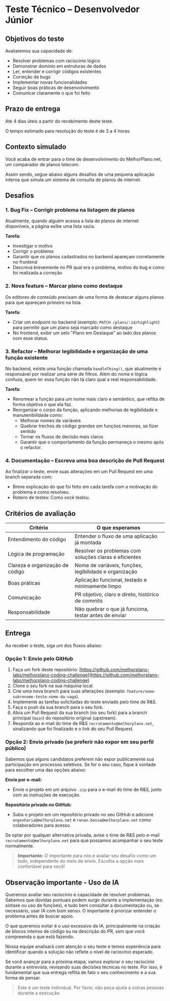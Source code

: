 # Teste Técnico – Desenvolvedor Júnior

## Objetivos do teste

Avaliaremos sua capacidade de:

- Resolver problemas com raciocínio lógico
- Demonstrar domínio em estruturas de dados
- Ler, entender e corrigir códigos existentes
- Correção de bugs
- Implementar novas funcionalidades
- Seguir boas práticas de desenvolvimento
- Comunicar claramente o que foi feito

## Prazo de entrega

Até 4 dias úteis a partir do recebimento deste teste.

O tempo estimado para resolução do teste é de 3 a 4 horas.

## Contexto simulado

Você acaba de entrar para o time de desenvolvimento do MelhorPlano.net, um comparador de planos telecom.

Assim sendo, segue abaixo alguns desafios de uma pequena aplicação interna que simula um sistema de consulta de planos de internet.

## Desafios

### 1. Bug Fix – Corrigir problema na listagem de planos

Atualmente, quando alguém acessa a lista de planos de internet disponíveis, a página exibe uma lista vazia.

**Tarefa:**

- Investigar o motivo
- Corrigir o problema
- Garantir que os planos cadastrados no backend apareçam corretamente no frontend
- Descreva brevemente no PR qual era o problema, motivo do bug e como foi realizada a correção

### 2. Nova feature – Marcar plano como destaque

Os editores de conteúdo precisam de uma forma de destacar alguns planos para que apareçam primeiro na lista.

**Tarefa:**

- Criar um endpoint no backend (exemplo: `PATCH /plans/:id/highlight`) para permitir que um plano seja marcado como destaque
- No frontend, exibir um selo "Plano em Destaque" ao lado dos planos com esse status.

### 3. Refactor – Melhorar legibilidade e organização de uma função existente

No backend, existe uma função chamada `handleThing()`, que atualmente é responsável por realizar uma série de filtros. Além do nome e lógica confusa, quem ler essa função não tá claro qual a real responsabilidade.

**Tarefa:**

- Renomear a função para um nome mais claro e semântico, que reflita de forma objetiva o que ela faz.
- Reorganizar o corpo da função, aplicando melhorias de legibilidade e manutenibilidade como:
  - Melhorar nomes de variáveis
  - Quebrar trechos de código grandes em funções menores, se fizer sentido
  - Tornar os fluxos de decisão mais claros
  - Garantir que o comportamento da função permaneça o mesmo após o refactor.

### 4. Documentação – Escreva uma boa descrição de Pull Request

Ao finalizar o teste, envie suas alterações em um Pull Request em uma branch separada com:

- Breve explicação do que foi feito em cada tarefa com a motivação do problema e como resolveu.
- Roteiro de testes: Como você testou.

## Critérios de avaliação

| Critério                        | O que esperamos                                        |
| ------------------------------- | ------------------------------------------------------ |
| Entendimento do código          | Entender o fluxo de uma aplicação já montada           |
| Lógica de programação           | Resolver os problemas com soluções claras e eficientes |
| Clareza e organização de código | Nome de variáveis, funções, legibilidade e organização |
| Boas práticas                   | Aplicação funcional, testado e minimamente limpo       |
| Comunicação                     | PR objetivo, claro e direto, histórico de commits      |
| Responsabilidade                | Não quebrar o que já funciona, testar antes de enviar  |

## Entrega

Ao receber o teste, siga um dos fluxos abaixo:

### Opção 1: Envio pelo GitHub

1. Faça um fork deste repositório: [https://github.com/melhorplano-labs/melhorplano-coding-challenge](https://github.com/melhorplano-labs/melhorplano-coding-challenge)
2. Clone o seu fork na sua máquina local.
3. Crie uma nova branch para suas alterações (exemplo: `feature/nome-sobrenome-teste-nome-da-vaga`).
4. Implemente as tarefas solicitadas do teste enviado pelo time de R&S.
5. Faça o push da sua branch para o seu fork.
6. Abra um Pull Request da sua branch (no seu fork) para a branch principal (`main`) do repositório original (upstream).
7. Responda ao e-mail do time de R&S `recrutamento@melhorplano.net`, sinalizando que foi finalizado e o link do seu Pull Request.

### Opção 2: Envio privado (se preferir não expor em seu perfil público)

Sabemos que alguns candidatos preferem não expor publicamente sua participação em processos seletivos. Se for o seu caso, fique à vontade para escolher uma das opções abaixo:

**Envio por e-mail:**

- Envie o projeto em um arquivo `.zip` para o e-mail do time de R&S, junto com as instruções de execução.

**Repositório privado no GitHub:**

- Suba o projeto em um repositório privado no seu GitHub e adicione `engenharia@melhorplano.net` e `renan.bessa@melhorplano.net` como colaboradores para acesso.

Se optar por qualquer alternativa privada, avise o time de R&S pelo e-mail `recrutamento@melhorplano.net` para que possamos acompanhar o seu teste normalmente.

> **Importante:**
> O importante para nós é avaliar seu desafio como um todo, independente do meio de envio. Escolha a opção mais confortável para você!

## Observação importante - Uso de IA

Queremos avaliar seu raciocínio e capacidade de resolver problemas. Sabemos que dúvidas pontuais podem surgir durante a implementação (ex: sintaxe ou uso de funções), e tudo bem consultar a documentação ou, se necessário, usar IA com bom senso. O importante é priorizar entender o problema antes de buscar apoio.

O que queremos evitar é o uso excessivo da IA, principalmente na criação de blocos inteiros de código ou na descrição do PR, sem que você compreenda o que está fazendo.

Nossa equipe analisará com atenção o seu teste e temos experiência para identificar quando a solução não reflete o nível de raciocínio esperado.

Se você avançar para a próxima etapa, vamos explorar o seu raciocínio durante a entrevista, revisando suas decisões técnicas no teste. Por isso, é fundamental que sua entrega reflita de fato o seu conhecimento e a sua forma de pensar.

> Este é um teste individual. Por favor, não peça ajuda a outras pessoas durante a execução.
